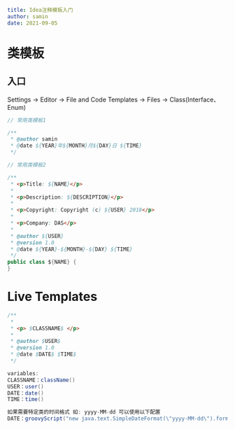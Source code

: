 ```yaml
title: Idea注释模板入门
author: samin
date: 2021-09-05
```

# 类模板

## 入口

Settings -> Editor -> File and Code Templates -> Files -> Class(Interface、Enum)

```java
// 常用类模板1

/**
 * @author samin
 * @date ${YEAR}年${MONTH}月${DAY}日 ${TIME}
 */

// 常用类模板2

/**
 * <p>Title: ${NAME}</p>
 *
 * <p>Description: ${DESCRIPTION}</p>
 *
 * <p>Copyright: Copyright (c) ${USER} 2018</p>
 *
 * <p>Company: DAS</p>
 *
 * @author ${USER}
 * @version 1.0
 * @date ${YEAR}-${MONTH}-${DAY} ${TIME}
 */
public class ${NAME} {
}
```

# Live Templates

```java
/**
 *
 * <p> $CLASSNAME$ </p>
 *
 * @author $USER$
 * @version 1.0
 * @date $DATE$ $TIME$
 */

variables:
CLASSNAME：className()
USER：user()
DATE：date()
TIME：time()

如果需要特定类的时间格式 如: yyyy-MM-dd 可以使用以下配置
DATE：groovyScript("new java.text.SimpleDateFormat(\"yyyy-MM-dd\").format(new java.util.Date())")
```